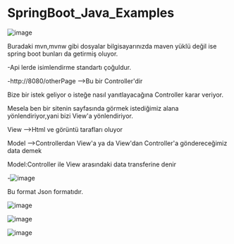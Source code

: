 # SpringBoot_Java_Examples

![image](https://user-images.githubusercontent.com/61595808/137636858-d1cceccc-05bb-4696-af50-9eb83cb4087c.png)

Buradaki mvn,mvnw gibi dosyalar bilgisayarınızda maven yüklü değil ise  spring boot bunları da getirmiş oluyor.

-Api lerde isimlendirme standartı çoğuldur.

-http://8080/otherPage -->Bu bir Controller'dir

Bize bir istek geliyor o isteğe nasıl yanıtlayacağına Controller karar veriyor.

Mesela ben bir sitenin sayfasında görmek istediğimiz alana yönlendiriyor,yani bizi View'a yönlendiriyor.

View -->Html ve görüntü tarafları oluyor

Model -->Controllerdan View'a ya da View'dan Controller'a göndereceğimiz data demek

Model:Controller ile View arasındaki data transferine denir

-![image](https://user-images.githubusercontent.com/61595808/137636922-1d0be701-de4b-4c19-a062-9df97b60ff1f.png)

Bu format Json formatıdır.


![image](https://user-images.githubusercontent.com/61595808/137636941-2200c93f-434d-48fb-a51f-d53735a8dc81.png)

![image](https://user-images.githubusercontent.com/61595808/137636946-d4f31958-e84a-4fcb-a202-9120739e5e7d.png)

![image](https://user-images.githubusercontent.com/61595808/137637007-8a1e6757-7555-4158-ad13-be2bb28ff354.png)
